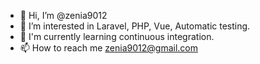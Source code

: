 - 👋 Hi, I’m @zenia9012
- 👀 I’m interested in Laravel, PHP, Vue, Automatic testing.
- 🌱 I'm currently learning continuous integration.
- 📫 How to reach me zenia9012@gmail.com

